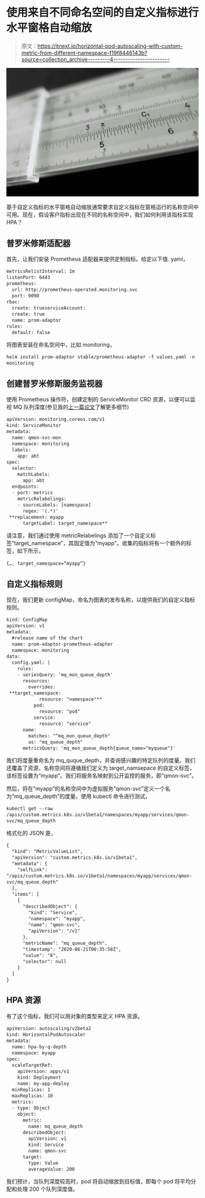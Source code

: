 # 使用来自不同命名空间的自定义指标进行水平窗格自动缩放

> 原文：<https://itnext.io/horizontal-pod-autoscaling-with-custom-metric-from-different-namespace-f19f8446143b?source=collection_archive---------4----------------------->

![](img/a73db0c1e9c81a4805b8754c5c9b9c46.png)

基于自定义指标的水平窗格自动缩放通常要求自定义指标在窗格运行的名称空间中可用。现在，假设客户指标出现在不同的名称空间中，我们如何利用该指标实现 HPA？

## 普罗米修斯适配器

首先，让我们安装 Prometheus 适配器来提供定制指标。给定以下值. yaml，

```
metricsRelistInterval: 1m
listenPort: 6443
prometheus:
  url: http://prometheus-operated.monitoring.svc
  port: 9090
rbac:
  create: trueserviceAccount:
  create: true
  name: prom-adaptor
rules:
  default: false
```

将图表安装在命名空间中，比如 monitoring，

```
helm install prom-adaptor stable/prometheus-adapter -f values.yaml -n monitoring
```

## 创建普罗米修斯服务监视器

使用 Prometheus 操作符，创建定制的 ServiceMonitor CRD 资源，以便可以监视 MQ 队列深度(参见我的[上一篇论文](https://medium.com/@zhimin.wen/programing-exec-into-a-pod-5f2a70bd93bb)了解更多细节)

```
apiVersion: monitoring.coreos.com/v1
kind: ServiceMonitor
metadata:
  name: qmon-svc-mon
  namespace: monitoring
  labels:
    app: abt
spec:
  selector:
    matchLabels:
      app: abt
  endpoints:
  - port: metrics
    metricRelabelings:
    - sourceLabels: [namespace]
      regex: '(.*)'
 **replacement: myapp
      targetLabel: target_namespace**
```

请注意，我们通过使用 metricRelabelings 添加了一个自定义标签“target_namespace”，其固定值为“myapp”。收集的指标将有一个额外的标签，如下所示，

`{…, target_namespace=“myapp”}`

## 自定义指标规则

现在，我们更新 configMap，命名为图表的发布名称，以提供我们的自定义指标规则。

```
kind: ConfigMap
apiVersion: v1
metadata:
  #release name of the chart
  name: prom-adaptor-prometheus-adapter
  namespace: monitoring
data:
  config.yaml: |
    rules:
    - seriesQuery: 'mq_mon_queue_depth' 
      resources:
        overrides:
 **target_namespace:
            resource: "namespace"**
          pod: 
            resource: "pod"
          service: 
            resource: "service"
      name:
        matches: "^mq_mon_queue_depth"
        as: "mq_queue_depth" 
      metricsQuery: 'mq_mon_queue_depth{queue_name="myqueue"}'
```

我们将度量重命名为 mq_quque_depth，并查询感兴趣的特定队列的度量。我们还覆盖了资源，名称空间将遵循我们定义为 target_namsepace 的自定义标签，该标签设置为“myapp”。我们将服务名映射到公开监控的服务，即“qmon-svc”。

然后，将在“myapp”的名称空间中为虚拟服务“qmon-svc”定义一个名为“mq_queue_depth”的度量。使用 kubectl 命令进行测试，

```
kubectl get --raw /apis/custom.metrics.k8s.io/v1beta1/namespaces/myapp/services/qmon-svc/mq_queue_depth
```

格式化的 JSON 是，

```
{
  "kind": "MetricValueList",
  "apiVersion": "custom.metrics.k8s.io/v1beta1",
  "metadata": {
    "selfLink": "/apis/custom.metrics.k8s.io/v1beta1/namespaces/myapp/services/qmon-svc/mq_queue_depth"
  },
  "items": [
    {
      "describedObject": {
        "kind": "Service",
        "namespace": "myapp",
        "name": "qmon-svc",
        "apiVersion": "/v1"
      },
      "metricName": "mq_queue_depth",
      "timestamp": "2020-06-21T08:35:58Z",
      "value": "8",
      "selector": null
    }
  ]
}
```

## HPA 资源

有了这个指标，我们可以用对象的类型来定义 HPA 资源。

```
apiVersion: autoscaling/v2beta2
kind: HorizontalPodAutoscaler
metadata:
  name: hpa-by-q-depth
  namespace: myapp
spec:
  scaleTargetRef:
    apiVersion: apps/v1
    kind: Deployment
    name: my-app-deploy
  minReplicas: 1
  maxReplicas: 10
  metrics:
  - type: Object
    object:
      metric:
        name: mq_queue_depth
      describedObject:
        apiVersion: v1
        kind: Service
        name: qmon-svc
      target:
        type: Value
        averageValue: 200
```

我们预计，当队列深度较高时，pod 将自动缩放到目标值，即每个 pod 将平均分配和处理 200 个队列深度值。
